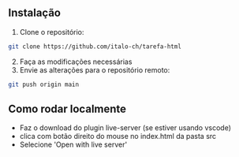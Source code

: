 ## Instalação

1. Clone o repositório:
```bash
git clone https://github.com/italo-ch/tarefa-html
```
2. Faça as modificações necessárias
3. Envie as alterações para o repositório remoto:
```bash
git push origin main
```

## Como rodar localmente

- Faz o download do plugin live-server (se estiver usando vscode)
- clica com botão direito do mouse no index.html da pasta src
- Selecione 'Open with live server'
